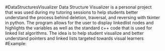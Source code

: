 #DataStructuresVisualizer
Data Structure Visualizer is a personal project that was used during my tutoring sessions to help students better understand the process behind deletion, traversal, and reversing with tkinter in python. The program allows for the user to display linkedlist nodes and highlights the variables as well as the standard c++ code that is used for linked list algorithms. The idea is to help student visualize and better understand pointers and linked lists targeted towards visual learners
#Example:

